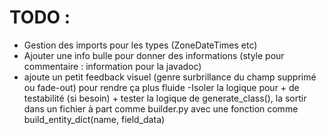 # TODO :

- Gestion des imports pour les types (ZoneDateTimes etc)
- Ajouter une info bulle pour donner des informations (style pour commentaire : information pour la javadoc)
- ajoute un petit feedback visuel (genre surbrillance du champ supprimé ou fade-out) pour rendre ça plus fluide
-Isoler la logique pour + de testabilité (si besoin) + tester la logique de generate_class(), la sortir dans un fichier à part comme builder.py avec une fonction comme build_entity_dict(name, field_data)
